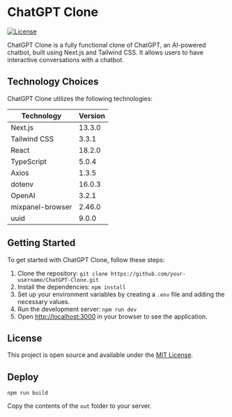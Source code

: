 # ChatGPT Clone

[![License](https://img.shields.io/badge/license-MIT-blue.svg)](https://opensource.org/licenses/MIT)

ChatGPT Clone is a fully functional clone of ChatGPT, an AI-powered chatbot, built using Next.js and Tailwind CSS. It allows users to have interactive conversations with a chatbot.

## Technology Choices

ChatGPT Clone utilizes the following technologies:

| Technology       | Version |
| ---------------- | ------- |
| Next.js          | 13.3.0  |
| Tailwind CSS     | 3.3.1   |
| React            | 18.2.0  |
| TypeScript       | 5.0.4   |
| Axios            | 1.3.5   |
| dotenv           | 16.0.3  |
| OpenAI           | 3.2.1   |
| mixpanel-browser | 2.46.0  |
| uuid             | 9.0.0   |

## Getting Started

To get started with ChatGPT Clone, follow these steps:

1. Clone the repository: `git clone https://github.com/your-username/ChatGPT-Clone.git`
2. Install the dependencies: `npm install`
3. Set up your environment variables by creating a `.env` file and adding the necessary values.
4. Run the development server: `npm run dev`
5. Open [http://localhost:3000](http://localhost:3000) in your browser to see the application.

## License

This project is open source and available under the [MIT License](https://opensource.org/licenses/MIT).

## Deploy

`npm run build`

Copy the contents of the `out` folder to your server.
